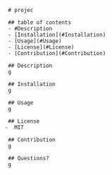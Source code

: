 
        # projec

        ## table of contents
        - #Description
        - [Installation](#Installation)
        - [Usage](#Usage)
        - [License](#License)
        - [Contribution](#Contribution)

        ## Description
        g

        ## Installation
        g

        ## Usage
        g

        ## License
       -  MIT

        ## Contribution
        g

        ## Questions?
        g
    